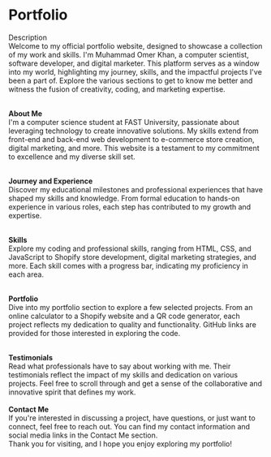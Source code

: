 # Portfolio

Description <br>
Welcome to my official portfolio website, designed to showcase a collection of my work and skills. I'm Muhammad Omer Khan, a computer scientist, software developer, and digital marketer. This platform serves as a window into my world, highlighting my journey, skills, and the impactful projects I've been a part of. Explore the various sections to get to know me better and witness the fusion of creativity, coding, and marketing expertise.

<br>**About Me**<br>
I'm a computer science student at FAST University, passionate about leveraging technology to create innovative solutions. My skills extend from front-end and back-end web development to e-commerce store creation, digital marketing, and more. This website is a testament to my commitment to excellence and my diverse skill set.

<br>**Journey and Experience**<br>
Discover my educational milestones and professional experiences that have shaped my skills and knowledge. From formal education to hands-on experience in various roles, each step has contributed to my growth and expertise.

<br>**Skills**<br>
Explore my coding and professional skills, ranging from HTML, CSS, and JavaScript to Shopify store development, digital marketing strategies, and more. Each skill comes with a progress bar, indicating my proficiency in each area.

<br>**Portfolio**<br>
Dive into my portfolio section to explore a few selected projects. From an online calculator to a Shopify website and a QR code generator, each project reflects my dedication to quality and functionality. GitHub links are provided for those interested in exploring the code.

<br>**Testimonials**<br>
Read what professionals have to say about working with me. Their testimonials reflect the impact of my skills and dedication on various projects. Feel free to scroll through and get a sense of the collaborative and innovative spirit that defines my work.
<br>
<br>**Contact Me**<br>
If you're interested in discussing a project, have questions, or just want to connect, feel free to reach out. You can find my contact information and social media links in the Contact Me section.
<br>
Thank you for visiting, and I hope you enjoy exploring my portfolio!

